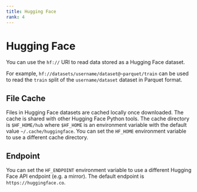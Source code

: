 ```yaml
---
title: Hugging Face
rank: 4
---
```


# Hugging Face

You can use the `hf://` URI to read data stored as a Hugging Face dataset.

For example, `hf://datasets/username/dataset@~parquet/train` can be used to read the `train` split of the `username/dataset` dataset in Parquet format.

## File Cache

Files in Hugging Face datasets are cached locally once downloaded.
The cache is shared with other Hugging Face Python tools.
The cache directory is `$HF_HOME/hub` where `$HF_HOME` is an environment variable with the default value `~/.cache/huggingface`.
You can set the `HF_HOME` environment variable to use a different cache directory.

## Endpoint

You can set the `HF_ENDPOINT` environment variable to use a different Hugging Face API endpoint (e.g. a mirror). The default endpoint is `https://huggingface.co`.

